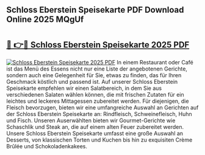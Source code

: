 ## Schloss Eberstein Speisekarte PDF Download Online 2025 MQgUf

# <h2><a href="http://gc7xd6.nevu.top/?p=Schloss+Eberstein+Speisekarte">🔗 👉🔴 Schloss Eberstein Speisekarte 2025 PDF</a></h2>

[![Schloss Eberstein Speisekarte 2025 PDF](https://i.imgur.com/dBaPXMq.png)](http://gc7xd6.nevu.top/?p=Schloss+Eberstein+Speisekarte)
In einem Restaurant oder Café ist das Menü des Essens nicht nur eine Liste der angebotenen Gerichte, sondern auch eine Gelegenheit für Sie, etwas zu finden, das für Ihren Geschmack köstlich und passend ist. Auf unserer Schloss Eberstein Speisekarte empfehlen wir einen Salatbereich, in dem Sie aus verschiedenen Salaten wählen können, die mit frischen Zutaten für ein leichtes und leckeres Mittagessen zubereitet werden. Für diejenigen, die Fleisch bevorzugen, bieten wir eine umfangreiche Auswahl an Gerichten auf der Schloss Eberstein Speisekarte an: Rindfleisch, Schweinefleisch, Huhn und Fisch. Unseren Auserwählten bieten wir Gourmet-Gerichte wie Schaschlik und Steak an, die auf einem alten Feuer zubereitet werden. Unsere Schloss Eberstein Speisekarte umfasst eine große Auswahl an Desserts, von klassischen Torten und Kuchen bis hin zu exquisiten Crème Brûlée und Schokoladenkakees.
